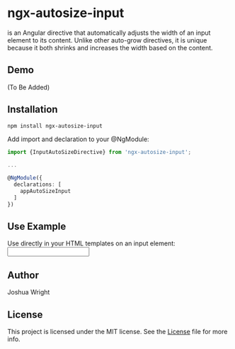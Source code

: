 # ngx-autosize-input
is an Angular directive that automatically adjusts the width of an input element to its content. Unlike other auto-grow directives, it is unique because it both shrinks and increases the width based on the content.

## Demo
(To Be Added)

## Installation

```bash
npm install ngx-autosize-input
```

Add import and declaration to your @NgModule:

```typescript
import {InputAutoSizeDirective} from 'ngx-autosize-input';

...

@NgModule({
  declarations: [
    appAutoSizeInput
  ]
})
```

## Use Example
Use directly in your HTML templates on an input element:
<input appAutoSizeInput>

## Author
Joshua Wright

## License
This project is licensed under the MIT license. See the [License](LICENSE) file for more info.
